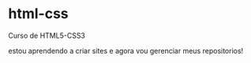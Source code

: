 # html-css
Curso de HTML5-CSS3

estou aprendendo a criar sites e agora vou gerenciar meus repositorios!